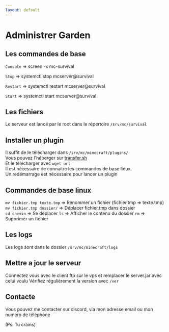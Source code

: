 ```yaml
---
layout: default
---
```


# Administrer Garden  
## Les commandes de base 

`Console` => screen -x mc-survival

`Stop` => systemctl stop mcserver@survival

`Restart` => systemctl restart mcserver@survival 

`Start` => systemctl start mcserver@survival 
 
## Les fichiers  
Le serveur est lancé par le root dans le répertoire `/srv/mc/survival`     
## Installer un plugin
Il suffit de le télécharger dans `/srv/mc/minecraft/plugins/`   
Vous pouvez l'héberger sur [transfer.sh](http://transfer.sh)    
Et le télécharger avec `wget url`  
Il est nécessaire de connaitre les commandes de base linux.  
Un redémarrage est nécessaire pour lancer un plugin  
## Commandes de base linux  
`mv fichier.tmp texte.tmp` => Renommer un fichier (fichier.tmp => texte.tmp)  
`mv fichier.tmp dossier/` => Déplacer fichier.tmp dans dossier  
`cd chemin` => Se déplacer
`ls` => Afficher le contenu du dossier
`rm` => Supprimer un fichier
## Les logs  
Les logs sont dans le dossier `/srv/mc/minecraft/logs`  
## Mettre a jour le serveur
Connectez vous avec le client ftp sur le vps et remplacer le server.jar avec celui voulu
Vérifiez régulièrement la version avec `/ver`  

## Contacte

Vous pouvez me contacter sur discord, via mon adresse email ou mon numéro de téléphone
















(Ps: Tu crains)